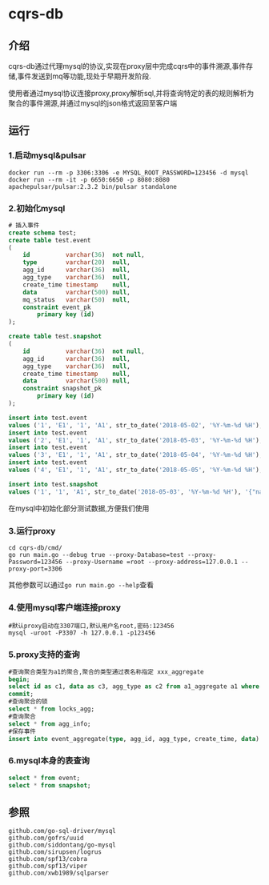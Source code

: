 # cqrs-db 

## 介绍

cqrs-db通过代理mysql的协议,实现在proxy层中完成cqrs中的事件溯源,事件存储,事件发送到mq等功能,现处于早期开发阶段.

使用者通过mysql协议连接proxy,proxy解析sql,并将查询特定的表的规则解析为聚合的事件溯源,并通过mysql的json格式返回至客户端

## 运行

### 1.启动mysql&pulsar

```shell
docker run --rm -p 3306:3306 -e MYSQL_ROOT_PASSWORD=123456 -d mysql
docker run --rm -it -p 6650:6650 -p 8080:8080 apachepulsar/pulsar:2.3.2 bin/pulsar standalone
```

### 2.初始化mysql

```sql
# 插入事件
create schema test;
create table test.event
(
    id          varchar(36)  not null,
    type        varchar(20)  null,
    agg_id      varchar(36)  null,
    agg_type    varchar(36)  null,
    create_time timestamp    null,
    data        varchar(500) null,
    mq_status   varchar(50)  null,
    constraint event_pk
        primary key (id)
);

create table test.snapshot
(
    id          varchar(36)  not null,
    agg_id      varchar(36)  null,
    agg_type    varchar(36)  null,
    create_time timestamp    null,
    data        varchar(500) null,
    constraint snapshot_pk
        primary key (id)
);

insert into test.event
values ('1', 'E1', '1', 'A1', str_to_date('2018-05-02', '%Y-%m-%d %H'), '{"name":"test1"}', 'NotSend');
insert into test.event
values ('2', 'E1', '1', 'A1', str_to_date('2018-05-03', '%Y-%m-%d %H'), '{"age":10}', 'NotSend');
insert into test.event
values ('3', 'E1', '1', 'A1', str_to_date('2018-05-04', '%Y-%m-%d %H'), '{"name":"test2"}', 'NotSend');
insert into test.event
values ('4', 'E1', '1', 'A1', str_to_date('2018-05-05', '%Y-%m-%d %H'), '{"name":"test3","age":null}', 'NotSend');

insert into test.snapshot
values ('1', '1', 'A1', str_to_date('2018-05-03', '%Y-%m-%d %H'), '{"name":"test1","age":10}');
```

在mysql中初始化部分测试数据,方便我们使用

### 3.运行proxy

```shell
cd cqrs-db/cmd/
go run main.go --debug true --proxy-Database=test --proxy-Password=123456 --proxy-Username =root --proxy-address=127.0.0.1 --proxy-port=3306
```

其他参数可以通过`go run main.go --help`查看

### 4.使用mysql客户端连接proxy

```shell
#默认proxy启动在3307端口,默认用户名root,密码:123456
mysql -uroot -P3307 -h 127.0.0.1 -p123456
```

### 5.proxy支持的查询

```sql
#查询聚合类型为a1的聚合,聚合的类型通过表名称指定 xxx_aggregate
begin;
select id as c1, data as c3, agg_type as c2 from a1_aggregate a1 where id = '1';
commit;
#查询聚合的锁
select * from locks_agg;
#查询聚合
select * from agg_info;
#保存事件
insert into event_aggregate(type, agg_id, agg_type, create_time, data) values ('E1', '1', 'A1', '2018-08-02 12:00:00', '{"name":"test1"}'),('E1', '1', 'A1', '2018-08-03 14:00:00', '{"name":"test5"}');
```

### 6.mysql本身的表查询

```sql
select * from event;
select * from snapshot;
```

## 参照

```
github.com/go-sql-driver/mysql
github.com/gofrs/uuid
github.com/siddontang/go-mysql
github.com/sirupsen/logrus
github.com/spf13/cobra
github.com/spf13/viper
github.com/xwb1989/sqlparser
```

